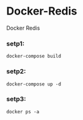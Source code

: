 # Docker-Redis
Docker Redis
### setp1:
`docker-compose build`

### setp2:
`docker-compose up -d`

### setp3:
`docker ps -a`